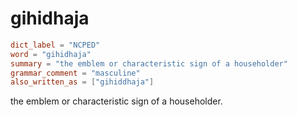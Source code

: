# gihidhaja

``` toml
dict_label = "NCPED"
word = "gihidhaja"
summary = "the emblem or characteristic sign of a householder"
grammar_comment = "masculine"
also_written_as = ["gihiddhaja"]
```

the emblem or characteristic sign of a householder.


